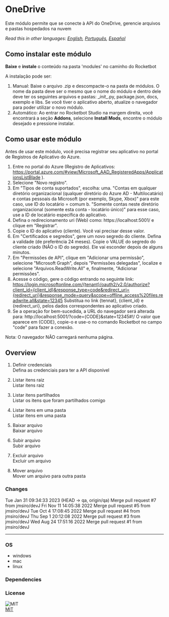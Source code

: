 # OneDrive
  
Este módulo permite que se conecte à API do OneDrive, gerencie arquivos e pastas hospedados na nuvem

*Read this in other languages: [English](README.md), [Português](README.pr.md), [Español](README.es.md)*

## Como instalar este módulo
  
__Baixe__ e __instale__ o conteúdo na pasta 'modules' no caminho do Rocketbot  

A instalação pode ser:
1. Manual: Baixe o arquivo .zip e descompacte-o na pasta de módulos. O nome da pasta deve ser o mesmo que o nome do módulo e dentro dele deve ter os seguintes arquivos e pastas: \__init__.py, package.json, docs, exemplo e libs. Se você tiver o aplicativo aberto, atualize o navegador para poder utilizar o novo módulo.
2. Automático: Ao entrar no Rocketbot Studio na margem direita, você encontrará a seção **Addons**, selecione **Install Mods**, encontre o módulo desejado e pressione instalar. 


## Como usar este módulo

Antes de usar este módulo, você precisa registrar seu aplicativo no portal de Registros de Aplicativo do Azure.

1. Entre no portal do Azure (Registro de Aplicativos: https://portal.azure.com/#view/Microsoft_AAD_RegisteredApps/ApplicationsListBlade ).
2. Selecione "Novo registro".
3. Em "Tipos de conta suportados", escolha:
    uma. "Contas em qualquer diretório organizacional (qualquer diretório do Azure AD - Multilocatário) e contas pessoais da Microsoft (por exemplo, Skype, Xbox)" para este caso, use ID do locatário = comum
    b. "Somente contas neste diretório organizacional (somente esta conta - locatário único)" para esse caso, use a ID de locatário específica do aplicativo.
4. Defina o redirecionamento uri (Web) como: https://localhost:5001/ e clique em "Registrar".
5. Copie o ID do aplicativo (cliente). Você vai precisar desse valor.
6. Em "Certificados e segredos", gere um novo segredo do cliente. Defina a validade (de preferência 24 meses). Copie o VALUE do segredo do cliente criado (NÃO o ID do segredo). Ele vai esconder depois de alguns minutos.
7. Em "Permissões de API", clique em "Adicionar uma permissão", selecione "Microsoft Graph", depois "Permissões delegadas", localize e selecione "Arquivos.ReadWrite.All" e, finalmente, "Adicionar permissões".
8. Acesse o código, gere o código entrando no seguinte link:
https://login.microsoftonline.com/{tenant}/oauth2/v2.0/authorize?client_id={client_id}&response_type=code&redirect_uri={redirect_uri}&response_mode=query&scope=offline_access%20files.readwrite.all&state=12345
Substitua no link {tennat}, {client_id} e {redirect_uri}, pelos dados correspondentes ao aplicativo criado.
9. Se a operação for bem-sucedida, a URL do navegador será alterada para: http://localhost:5001/?code={CODE}&state=12345#!/
O valor que aparece em {CODE}, copie-o e use-o no comando Rocketbot no campo "code" para fazer a conexão.

Nota: O navegador NÃO carregará nenhuma página.

## Overview


1. Definir credenciais  
Defina as credenciais para ter a API disponível

2. Listar itens raiz  
Listar itens raiz

3. Listar itens partilhados  
Listar os itens que foram partilhados comigo

4. Listar itens em uma pasta  
Listar itens em uma pasta

5. Baixar arquivo  
Baixar arquivo

6. Subir arquivo  
Subir arquivo

7. Excluir arquivo  
Excluir um arquivo

8. Mover arquivo  
Mover um arquivo para outra pasta  



### Changes
Tue Jan 31 09:34:33 2023  (HEAD -> qa, origin/qa) Merge pull request #7 from jmsiro/devJ
Fri Nov 11 14:05:38 2022  Merge pull request #5 from jmsiro/devJ
Tue Oct 4 17:08:45 2022  Merge pull request #4 from jmsiro/devJ
Thu Sep 1 20:12:08 2022  Merge pull request #3 from jmsiro/devJ
Wed Aug 24 17:51:16 2022  Merge pull request #1 from jmsiro/devJ

----
### OS

- windows
- mac
- linux

### Dependencies

### License
  
![MIT](https://camo.githubusercontent.com/107590fac8cbd65071396bb4d04040f76cde5bde/687474703a2f2f696d672e736869656c64732e696f2f3a6c6963656e73652d6d69742d626c75652e7376673f7374796c653d666c61742d737175617265)  
[MIT](http://opensource.org/licenses/mit-license.ph)